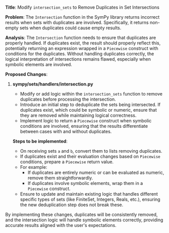 **Title**: Modify `intersection_sets` to Remove Duplicates in Set Intersections

**Problem**: The `Intersection` function in the SymPy library returns incorrect results when sets with duplicates are involved. Specifically, it returns non-empty sets when duplicates could cause empty results.

**Analysis**: The `Intersection` function needs to ensure that duplicates are properly handled. If duplicates exist, the result should properly reflect this, potentially returning an expression wrapped in a `Piecewise` construct with conditions for the duplicates. Without handling duplicates correctly, the logical interpretation of intersections remains flawed, especially when symbolic elements are involved.

**Proposed Changes**:

1. **sympy/sets/handlers/intersection.py**

    - Modify or add logic within the `intersection_sets` function to remove duplicates before processing the intersection.
    - Introduce an initial step to deduplicate the sets being intersected. If duplicates exist, which could be symbolic or numeric, ensure that they are removed while maintaining logical correctness.
    - Implement logic to return a `Piecewise` construct when symbolic conditions are involved, ensuring that the results differentiate between cases with and without duplicates.

    **Steps to be implemented**:
    - On receiving sets `a` and `b`, convert them to lists removing duplicates.
    - If duplicates exist and their evaluation changes based on `Piecewise` conditions, prepare a `Piecewise` return value.
    - For example:
        - If duplicates are entirely numeric or can be evaluated as numeric, remove them straightforwardly.
        - If duplicates involve symbolic elements, wrap them in a `Piecewise` construct.
    - Ensure to update and maintain existing logic that handles different specific types of sets (like FiniteSet, Integers, Reals, etc.), ensuring the new deduplication step does not break these.

By implementing these changes, duplicates will be consistently removed, and the intersection logic will handle symbolic elements correctly, providing accurate results aligned with the user's expectations.
